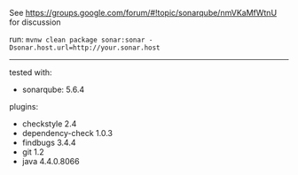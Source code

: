 See https://groups.google.com/forum/#!topic/sonarqube/nmVKaMfWtnU for discussion

run: `mvnw clean package sonar:sonar -Dsonar.host.url=http://your.sonar.host`

---

tested with:
- sonarqube: 5.6.4

plugins:
- checkstyle 2.4
- dependency-check 1.0.3
- findbugs 3.4.4
- git 1.2
- java 4.4.0.8066
